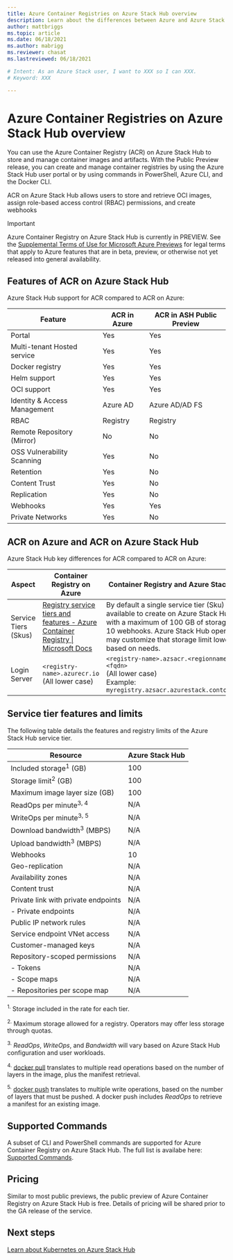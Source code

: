 ```yaml
---
title: Azure Container Registries on Azure Stack Hub overview 
description: Learn about the differences between Azure and Azure Stack Hub with Azure Container Registries.
author: mattbriggs
ms.topic: article
ms.date: 06/18/2021
ms.author: mabrigg
ms.reviewer: chasat
ms.lastreviewed: 06/18/2021

# Intent: As an Azure Stack user, I want to XXX so I can XXX.
# Keyword: XXX

---
```


# Azure Container Registries on Azure Stack Hub overview

You can use the Azure Container Registry (ACR) on Azure Stack Hub to 
store and manage container images and artifacts. With the Public Preview release, you can 
create and manage container registries by using the Azure Stack Hub user portal 
or by using commands in PowerShell, Azure CLI, and the Docker CLI.

ACR on Azure Stack Hub allows users to store and retrieve OCI images, assign role-based 
access control (RBAC) permissions, and create webhooks

> [!IMPORTANT]
> Azure Container Registry on Azure Stack Hub is currently in PREVIEW.
> See the [Supplemental Terms of Use for Microsoft Azure Previews](https://azure.microsoft.com/support/legal/preview-supplemental-terms/) 
for legal terms that apply to Azure features that are in beta, preview, or otherwise not 
yet released into general availability.

## Features of ACR on Azure Stack Hub

Azure Stack Hub support for ACR compared to ACR on Azure:

| Feature                      | ACR in Azure | ACR in ASH Public Preview |
|------------------------------|--------------|---------------------------|
| Portal                       | Yes          | Yes                       |
| Multi-tenant Hosted service  | Yes          | Yes                       |
| Docker registry              | Yes          | Yes                       |
| Helm support                 | Yes          | Yes                       |
| OCI support                  | Yes          | Yes                       |
| Identity & Access Management | Azure AD     | Azure AD/AD FS                  |
| RBAC                         | Registry     | Registry                  |
| Remote Repository (Mirror)   | No           | No                        |
| OSS Vulnerability Scanning   | Yes          | No                        |
| Retention                    | Yes          | No                        |
| Content Trust                | Yes          | No                        |
| Replication                  | Yes          | No                        |
| Webhooks                     | Yes          | Yes                       |
| Private Networks             | Yes          | No                        |

## ACR on Azure and ACR on Azure Stack Hub

Azure Stack Hub key differences for ACR compared to ACR on Azure:

| Aspect | Container Registry on Azure | Container Registry and Azure Stack Hub |
| --- | --- | --- |
| Service Tiers (Skus) | [Registry service tiers and features - Azure Container Registry \| Microsoft Docs](https://azure/container-registry/container-registry-skus) | By default a single service tier (Sku) is available to create on Azure Stack Hub with a maximum of 100 GB of storage and 10 webhooks. Azure Stack Hub operators may customize that storage limit lower based on needs. |
| Login Server | `<registry-name>.azurecr.io`<br>(All lower case)<br> | `<registry-name>.azsacr.<regionname>.<fqdn>` <br> (All lower case) <br> Example: `myregistry.azsacr.azurestack.contoso.com`|

## Service tier features and limits

The following table details the features and registry limits of the Azure Stack Hub service tier.

| Resource                            | Azure Stack Hub |
|-------------------------------------|-----------------|
| Included storage<sup>1</sup> (GB)             | 100             |
| Storage limit<sup>2</sup> (GB)                | 100             |
| Maximum image layer size (GB)      | 100             |
| ReadOps per minute<sup>3, 4</sup>              | N/A             |
| WriteOps per minute<sup>3, 5</sup>            | N/A             |
| Download bandwidth<sup>3</sup> (MBPS)          | N/A             |
| Upload bandwidth<sup>3</sup> (MBPS)           | N/A             |
| Webhooks                            | 10              |
| Geo-replication                     | N/A             |
| Availability zones                  | N/A             |
| Content trust                       | N/A             |
| Private link with private endpoints | N/A             |
|  - Private endpoints                 | N/A             |
| Public IP network rules             | N/A             |
| Service endpoint VNet access        | N/A             |
| Customer-managed keys               | N/A             |
| Repository-scoped permissions       | N/A             |
|  - Tokens                            | N/A             |
|  - Scope maps                        | N/A             |
|  - Repositories per scope map        | N/A             |

<sup>1.</sup> Storage included in the rate for each tier.

<sup>2.</sup> Maximum storage allowed for a registry. Operators may offer less storage through quotas.

<sup>3.</sup> *ReadOps*, *WriteOps*, and *Bandwidth* will vary based on Azure Stack Hub configuration and user workloads.

<sup>4.</sup> [docker pull](https://docs.docker.com/registry/spec/api/#pulling-an-image) translates to multiple read operations based on the number of layers in the image, plus the manifest retrieval.

<sup>5.</sup> [docker push](https://docs.docker.com/registry/spec/api/#pushing-an-image) translates to multiple write operations, based on the number of layers that must be pushed. A docker push includes *ReadOps* to retrieve a manifest for an existing image.

## Supported Commands
A subset of CLI and PowerShell commands are supported for Azure Container Registry on Azure Stack Hub. The full list is availabe here: 
[Supported Commands](container-registry-commands.md).

## Pricing
Similar to most public previews, the public preview of Azure Container Registry on Azure Stack Hub is free.  Details of pricing will be shared prior to the GA release of the service.

## Next steps

[Learn about Kubernetes on Azure Stack Hub](azure-stack-kubernetes-aks-engine-overview.md)
